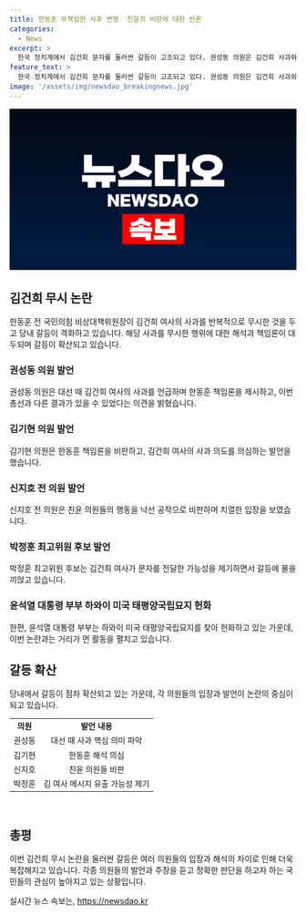 ```yaml
---
title: 한동훈 무책임한 사후 변명  친윤의 비판에 대한 반론
categories:
  - News
excerpt: >
  한국 정치계에서 김건희 문자를 둘러싼 갈등이 고조되고 있다. 권성동 의원은 김건희 사과와 관련하여 대선 때와 같지 않다고 언급하며 갈등을 불러일으켰고, 한동훈 측은 김건희 여사의 사과를 무시한 것을 주장하며 내부 갈등을 키우고 있다. 이에 대해 일각에서는 김건희 여사의 사과가 실제로 이뤄졌더라면 총선 결과가 달라졌을 것이라는 주장이 나오고 있다. 윤석열 대통령 부부의 하와이 여행 소식도 함께 전해지고 있다.
feature_text: >
  한국 정치계에서 김건희 문자를 둘러싼 갈등이 고조되고 있다. 권성동 의원은 김건희 사과와 관련하여 대선 때와 같지 않다고 언급하며 갈등을 불러일으켰고, 한동훈 측은 김건희 여사의 사과를 무시한 것을 주장하며 내부 갈등을 키우고 있다. 이에 대해 일각에서는 김건희 여사의 사과가 실제로 이뤄졌더라면 총선 결과가 달라졌을 것이라는 주장이 나오고 있다. 윤석열 대통령 부부의 하와이 여행 소식도 함께 전해지고 있다.
image: '/assets/img/newsdao_breakingnews.jpg'
---
```


<p><img src="/assets/img/newsdao_breakingnews.jpg" alt="flaretime 속보" /></p>

<h2 data-ke-size="size26">김건희 무시 논란</h2>

<p data-ke-size="size16">한동훈 전 국민의힘 비상대책위원장이 김건희 여사의 사과를 반복적으로 무시한 것을 두고 당내 갈등이 격화하고 있습니다. 해당 사과를 무시한 행위에 대한 해석과 책임론이 대두되며 갈등이 확산되고 있습니다.</p>

<h3>권성동 의원 발언</h3>

<p data-ke-size="size16">권성동 의원은 대선 때 김건희 여사의 사과를 언급하며 한동훈 책임론을 제시하고, 이번 총선과 다른 결과가 있을 수 있었다는 의견을 밝혔습니다.</p>

<h3>김기현 의원 발언</h3>

<p data-ke-size="size16">김기현 의원은 한동훈 책임론을 비판하고, 김건희 여사의 사과 의도를 의심하는 발언을 했습니다.</p>

<h3>신지호 전 의원 발언</h3>

<p data-ke-size="size16">신지호 전 의원은 친윤 의원들의 행동을 낙선 공작으로 비판하며 치열한 입장을 보였습니다.</p>

<h3>박정훈 최고위원 후보 발언</h3>

<p data-ke-size="size16">박정훈 최고위원 후보는 김건희 여사가 문자를 전달한 가능성을 제기하면서 갈등에 물을 끼얹고 있습니다.</p>

<h3>윤석열 대통령 부부 하와이 미국 태평양국립묘지 헌화</h3>

<p data-ke-size="size16">한편, 윤석열 대통령 부부는 하와이 미국 태평양국립묘지를 찾아 헌화하고 있는 가운데, 이번 논란과는 거리가 먼 활동을 펼치고 있습니다.</p>

<h2 data-ke-size="size26">갈등 확산</h2>

<p data-ke-size="size16">당내에서 갈등이 점차 확산되고 있는 가운데, 각 의원들의 입장과 발언이 논란의 중심이 되고 있습니다.</p>

<table>
    <tbody>
        <tr>
            <td style="text-align: center; height: 17px;"><b>의원</b></td>
            <td style="text-align: center; height: 17px;"><b>발언 내용</b></td>
        </tr>
        <tr>
            <td style="text-align: center; height: 17px;">권성동</td>
            <td style="text-align: center; height: 17px;">대선 때 사과 핵심 의미 파악</td>
        </tr>
        <tr>
            <td style="text-align: center; height: 17px;">김기현</td>
            <td style="text-align: center; height: 17px;">한동훈 해석 의심</td>
        </tr>
        <tr>
            <td style="text-align: center; height: 17px;">신지호</td>
            <td style="text-align: center; height: 17px;">친윤 의원들 비판</td>
        </tr>
        <tr>
            <td style="text-align: center; height: 17px;">박정훈</td>
            <td style="text-align: center; height: 17px;">김 여사 메시지 유출 가능성 제기</td>
        </tr>
    </tbody>
</table>

<p data-ke-size="size16">&nbsp;</p>

<h2 data-ke-size="size26">총평</h2>

<p data-ke-size="size16">이번 김건희 무시 논란을 둘러싼 갈등은 여러 의원들의 입장과 해석의 차이로 인해 더욱 복잡해지고 있습니다. 각종 의원들의 발언과 주장을 듣고 정확한 판단을 하고자 하는 국민들의 관심이 높아지고 있는 상황입니다.</p>
실시간 뉴스 속보는, <a href="https://newsdao.kr" rel="dofollow">https://newsdao.kr</a>



